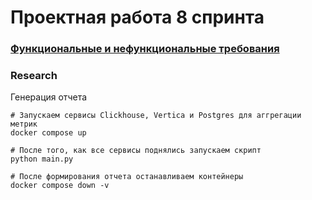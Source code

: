 # Проектная работа 8 спринта

### [Функциональные и нефункциональные требования](docs/specification.md) 

### Research

Генерация отчета

```
# Запускаем сервисы Clickhouse, Vertica и Postgres для аггрегации метрик
docker compose up

# После того, как все сервисы поднялись запускаем скрипт
python main.py

# После формирования отчета останавливаем контейнеры
docker compose down -v
```